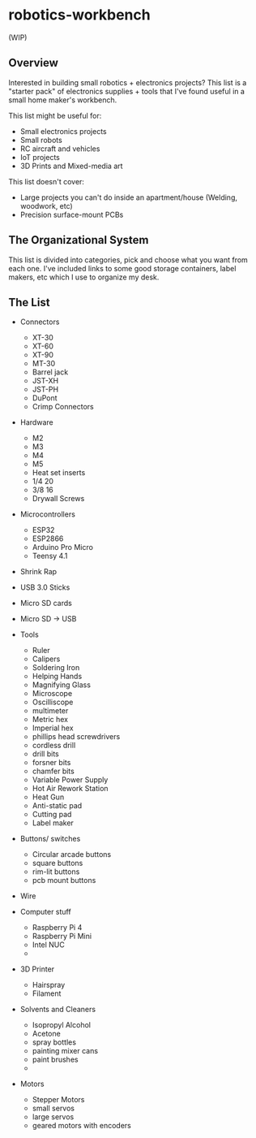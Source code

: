 # robotics-workbench

(WIP)

## Overview

Interested in building small robotics + electronics projects? This list is a "starter pack" of electronics supplies + tools that I've found useful in a small home maker's workbench.

This list might be useful for:
- Small electronics projects
- Small robots
- RC aircraft and vehicles
- IoT projects
- 3D Prints and Mixed-media art

This list doesn't cover:
- Large projects you can't do inside an apartment/house (Welding, woodwork, etc)
- Precision surface-mount PCBs

## The Organizational System

This list is divided into categories, pick and choose what you want from each one. I've included links to some good storage containers, label makers, etc which I use to organize my desk.

## The List

- Connectors
  - XT-30
  - XT-60
  - XT-90
  - MT-30
  - Barrel jack
  - JST-XH
  - JST-PH
  - DuPont
  - Crimp Connectors

- Hardware
  - M2
  - M3
  - M4
  - M5
  - Heat set inserts
  - 1/4 20
  - 3/8 16
  - Drywall Screws
 
- Microcontrollers
  - ESP32
  - ESP2866
  - Arduino Pro Micro
  - Teensy 4.1
 
- Shrink Rap
- USB 3.0 Sticks
- Micro SD cards
- Micro SD -> USB



- Tools
  - Ruler
  - Calipers
  - Soldering Iron
  - Helping Hands
  - Magnifying Glass
  - Microscope
  - Oscilliscope
  - multimeter
  - Metric hex
  - Imperial hex
  - phillips head screwdrivers
  - cordless drill
  - drill bits
  - forsner bits
  - chamfer bits
  - Variable Power Supply
  - Hot Air Rework Station
  - Heat Gun
  - Anti-static pad
  - Cutting pad
  - Label maker

- Buttons/ switches
  - Circular arcade buttons
  - square buttons
  - rim-lit buttons
  - pcb mount buttons

- Wire
 
- Computer stuff
  - Raspberry Pi 4
  - Raspberry Pi Mini
  - Intel NUC
  - 
 
- 3D Printer
  - Hairspray
  - Filament
 
- Solvents and Cleaners
  - Isopropyl Alcohol
  - Acetone
  - spray bottles
  - painting mixer cans
  - paint brushes
  - 



- Motors
  - Stepper Motors
  - small servos
  - large servos
  - geared motors with encoders

